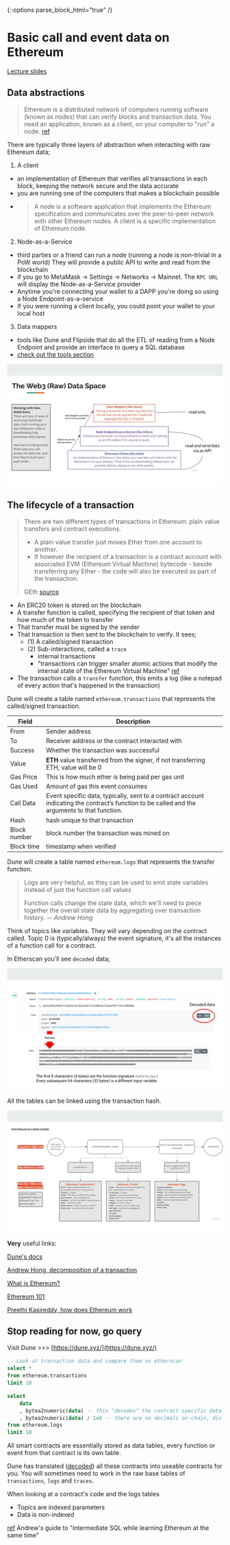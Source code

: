 {::options parse_block_html="true" /}

#  Basic call and event data on Ethereum

[Lecture slides](https://docs.google.com/presentation/d/1I6vDOS52uMCmWg3KIbuKYe8lK-8_ol9bEksIUEHNNLI/edit#slide=id.p)

## Data abstractions

> Ethereum is a distributed network of computers running software (known as nodes) that can verify blocks and transaction data. You need an application, known as a client, on your computer to "run" a node. [ref](https://ethereum.org/en/developers/docs/nodes-and-clients/)

There are typically three layers of abstraction when interacting with raw Ethereum data;

1. A client
  - an implementation of Ethereum that verifies all transactions in each block, keeping the network secure and the data accurate
  - you are running one of the computers that makes a blockchain possible
  - > A node is a software application that implements the Ethereum specification and communicates over the peer-to-peer network with other Ethereum nodes. A client is a specific implementation of Ethereum node.
2. Node-as-a-Service
  - third parties or a friend can run a node (running a node is non-trivial in a PoW world) They will provide a public API to write and read from the blockchain
  - if you go to MetaMask -> Settings -> Networks -> Mainnet. The `RPC URL` will display the Node-as-a-Service provider
  - Anytime you're connecting your wallet to a DAPP you're doing so using a Node Endpoint-as-a-service
  - If you were running a client locally, you could point your wallet to your local host
3. Data mappers 
  - tools like Dune and Flipside that do all the ETL of reading from a Node Endpoint and provide an interface to query a SQL database
  - [check out the tools section](#analytics-tools)

![eth abstractions](md_refs/eth_abstractions.svg "Source: Mirror's analytics course")

## The lifecycle of a transaction

> There are two different types of transactions in Ethereum: plain value transfers and contract executions. 
> 
> * A plain value transfer just moves Ether from one account to another.
> * If however the recipient of a transaction is a contract account with associated EVM (Ethereum Virtual Machine) bytecode - beside transferring any Ether - the code will also be executed as part of the transaction.
>  
> GEth [source](https://geth.ethereum.org/docs/dapp/tracing)

- An ERC20 token is stored on the blockchain
- A transfer function is called, specifying the recipient of that token and how much of the token to transfer
- That transfer must be signed by the sender
- That transaction is then sent to the blockchain to verify. It sees;
  -  (1) A called/signed transaction
  -  (2) Sub-interactions, called a `trace`
     -  internal transactions
     -  "transactions can trigger smaller atomic actions that modify the internal state of the Ethereum Virtual Machine" [ref](https://ethereum.stackexchange.com/questions/6429/normal-transactions-vs-internal-transactions-in-etherscan)
-  The transaction calls a `transfer` function, this emits a log (like a notepad of every action that's happened in the transaction)

Dune will create a table named `ethereum.transactions` that represents the called/signed transaction. 

| Field  | Description  |
|---|---|
| From  | Sender address   |
| To  | Receiver address or the contract interacted with  |
| Success  | Whether the transaction was successful   |
| Value  | __ETH__ value transferred from the signer, if not transferring ETH, value will be 0   |
| Gas Price  | This is how much ether is being paid per gas unit   |
| Gas Used | Amount of gas this event consumes   |
| Call Data | Event specific data, typically, sent to a contract account indicating the contract’s function to be called and the arguments to that function.   |
| Hash | hash unique to that transaction   |
| Block number | block number the transaction was mined on   |
| Block time | timestamp when verified   |

Dune will create a table named `ethereum.logs` that represents the transfer function.

> Logs are very helpful, as they can be used to emit state variables instead of just the function call values
>  
> Function calls change the state data, which we'll need to piece together the overall state data by aggregating over transaction history.  -- _Andrew Hong_

Think of topics like variables. They will vary depending on the contract called. Topic 0 is (typically/always) the event signature, it's all the instances of a function call for a contract.

In Etherscan you'll see `decoded` data;

![etherscan logs](md_refs/etherscan_data.svg "Source: Mirror's analytics course")

All the tables can be linked using the transaction hash.

![eth transaction](md_refs/eth_transaction.svg "Source: Mirror's analytics course")

__Very__ useful links:

[Dune's docs](https://docs.dune.xyz/data-tables/data-tables/raw-data/ethereum-data)

[Andrew Hong, decomposition of a transaction](https://ath.mirror.xyz/mbR1n_CvflL1KIKCTG42bnM4HpfGBqDPNndH8mu2eJw)

[What is Ethereum?](https://github.com/ethereumbook/ethereumbook/blob/develop/01what-is.asciidoc)

[Ethereum 101](https://secureum.substack.com/p/ethereum-101)

[Preethi Kasireddy, how does Ethereum work](https://www.preethikasireddy.com/post/how-does-ethereum-work-anyway)

## Stop reading for now, go query

Visit Dune >>> [https://dune.xyz/](https://dune.xyz/)

```SQL
-- Look at transaction data and compare them on etherscan
select *
from ethereum.transactions
limit 10
```

```SQL
select 
    data 
    , bytea2numeric(data) -- this "decodes" the contract specific data
    , bytea2numeric(data) / 1e6 -- there are no decimals on-chain, divide by 10^6
from ethereum.logs
limit 10
```

All smart contracts are essentially stored as data tables, every function or event from that contract is its own table.

Dune has translated ([decoded](https://docs.dune.xyz/data-tables/data-tables/decoded-data)) all these contracts into useable contracts for you. You will sometimes need to work in the raw base tables of `transactions`, `logs` and `traces`.

When looking at a contract's code and the logs tables

- Topics are indexed parameters
- Data is non-indexed

[ref](https://towardsdatascience.com/your-guide-to-intermediate-sql-while-learning-ethereum-at-the-same-time-7b25119ef1e2) Andrew's guide to "intermediate SQL while learning Ethereum at the same time"
